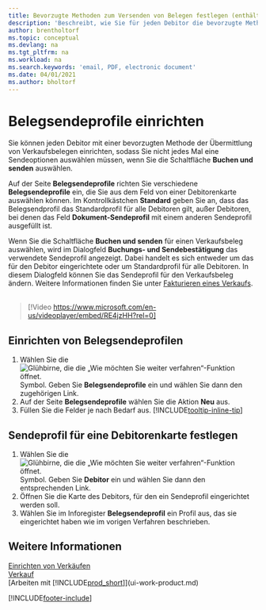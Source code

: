 ```yaml
---
title: Bevorzugte Methoden zum Versenden von Belegen festlegen (enthält ein Video) | Microsoft Dokumente
description: 'Beschreibt, wie Sie für jeden Debitor die bevorzugte Methode zum Versenden von Verkaufsdokumenten, z.B. E-Mail, PDF, elektronisches Dokument usw., einrichten.'
author: brentholtorf
ms.topic: conceptual
ms.devlang: na
ms.tgt_pltfrm: na
ms.workload: na
ms.search.keywords: 'email, PDF, electronic document'
ms.date: 04/01/2021
ms.author: bholtorf
---
```

# <a name="set-up-document-sending-profiles"></a>Belegsendeprofile einrichten
Sie können jeden Debitor mit einer bevorzugten Methode der Übermittlung von Verkaufsbelegen einrichten, sodass Sie nicht jedes Mal eine Sendeoptionen auswählen müssen, wenn Sie die Schaltfläche **Buchen und senden** auswählen.

Auf der Seite **Belegsendeprofile** richten Sie verschiedene **Belegsendeprofile** ein, die Sie aus dem Feld von einer Debitorenkarte auswählen können. Im Kontrollkästchen **Standard** geben Sie an, dass das Belegsendprofil das Standardprofil für alle Debitoren gilt, außer Debitoren, bei denen das Feld **Dokument-Sendeprofil** mit einem anderen Sendeprofil ausgefüllt ist.

Wenn Sie die Schaltfläche **Buchen und senden** für einen Verkaufsbeleg auswählen, wird im Dialogfeld **Buchungs- und Sendebestätigung** das verwendete Sendeprofil angezeigt. Dabei handelt es sich entweder um das für den Debitor eingerichtete oder um Standardprofil für alle Debitoren. In diesem Dialogfeld können Sie das Sendeprofil für den Verkaufsbeleg ändern. Weitere Informationen finden Sie unter [Fakturieren eines Verkaufs](sales-how-invoice-sales.md).
<br><br>  

> [!Video https://www.microsoft.com/en-us/videoplayer/embed/RE4jzHH?rel=0]

## <a name="to-set-up-a-document-sending-profile"></a>Einrichten von Belegsendeprofilen
1. Wählen Sie die ![Glühbirne, die die „Wie möchten Sie weiter verfahren“-Funktion öffnet.](media/ui-search/search_small.png "Tell me-Funktion") Symbol. Geben Sie **Belegsendeprofile** ein und wählen Sie dann den zugehörigen Link.
2. Auf der Seite **Belegsendeprofile** wählen Sie die Aktion **Neu** aus.
3. Füllen Sie die Felder je nach Bedarf aus. [!INCLUDE[tooltip-inline-tip](includes/tooltip-inline-tip_md.md)]

## <a name="to-specify-a-sending-profile-on-a-customer-card"></a>Sendeprofil für eine Debitorenkarte festlegen
1. Wählen Sie die ![Glühbirne, die die „Wie möchten Sie weiter verfahren“-Funktion öffnet.](media/ui-search/search_small.png "Tell me-Funktion") Symbol. Geben Sie **Debitor** ein und wählen Sie dann den entsprechenden Link.
2. Öffnen Sie die Karte des Debitors, für den ein Sendeprofil eingerichtet werden soll.
3. Wählen Sie im Inforegister **Belegsendeprofil** ein Profil aus, das sie eingerichtet haben wie im vorigen Verfahren beschrieben.

## <a name="see-also"></a>Weitere Informationen
[Einrichten von Verkäufen](sales-setup-sales.md)  
[Verkauf](sales-manage-sales.md)  
[Arbeiten mit [!INCLUDE[prod_short](includes/prod_short.md)]](ui-work-product.md)


[!INCLUDE[footer-include](includes/footer-banner.md)]
